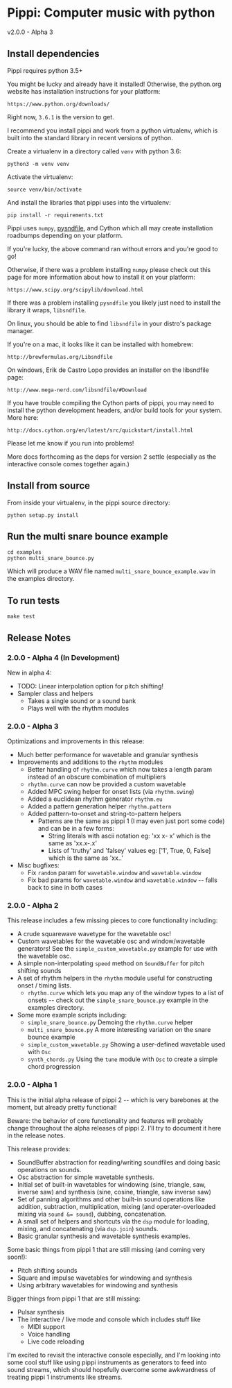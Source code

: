 # Pippi: Computer music with python

v2.0.0 - Alpha 3

## Install dependencies

Pippi requires python 3.5+

You might be lucky and already have it installed! Otherwise, 
the python.org website has installation instructions for your platform: 

    https://www.python.org/downloads/

Right now, `3.6.1` is the version to get.

I recommend you install pippi and work from a python virtualenv, which 
is built into the standard library in recent versions of python.

Create a virtualenv in a directory called `venv` with python 3.6:

    python3 -m venv venv

Activate the virtualenv:

    source venv/bin/activate

And install the libraries that pippi uses into the virtualenv:

    pip install -r requirements.txt

Pippi uses `numpy`, [pysndfile][psf], and Cython which all 
may create installation roadbumps depending on your platform.

If you're lucky, the above command ran without errors and you're 
good to go!

Otherwise, if there was a problem installing `numpy` please check out 
this page for more information about how to install it on your platform:

    https://www.scipy.org/scipylib/download.html

If there was a problem installing `pysndfile` you likely just need to install 
the library it wraps, `libsndfile`. 

On linux, you should be able to find `libsndfile` in your distro's package manager.

If you're on a mac, it looks like it can be installed with homebrew:

    http://brewformulas.org/Libsndfile

On windows, Erik de Castro Lopo provides an installer on the libsndfile page:

    http://www.mega-nerd.com/libsndfile/#Download

 
If you have trouble compiling the Cython parts of pippi, you may need to install 
the python development headers, and/or build tools for your system. More here:

    http://docs.cython.org/en/latest/src/quickstart/install.html

Please let me know if you run into problems!

More docs forthcoming as the deps for version 2 settle (especially 
as the interactive console comes together again.)

## Install from source

From inside your virtualenv, in the pippi source directory:

    python setup.py install

## Run the multi snare bounce example

    cd examples
    python multi_snare_bounce.py

Which will produce a WAV file named `multi_snare_bounce_example.wav` in the examples directory.

## To run tests

    make test

## Release Notes

### 2.0.0 - Alpha 4 (In Development)

New in alpha 4:

- TODO: Linear interpolation option for pitch shifting!
- Sampler class and helpers
    - Takes a single sound or a sound bank
    - Plays well with the rhythm modules

### 2.0.0 - Alpha 3

Optimizations and improvements in this release:

- Much better performance for wavetable and granular synthesis
- Improvements and additions to the `rhythm` modules
    - Better handling of `rhythm.curve` which now takes a length param instead of an obscure combination of multipliers
    - `rhythm.curve` can now be provided a custom wavetable
    - Added MPC swing helper for onset lists (via `rhythm.swing`)
    - Added a euclidean rhythm generator `rhythm.eu`
    - Added a pattern generation helper `rhythm.pattern`
    - Added pattern-to-onset and string-to-pattern helpers
        - Patterns are the same as pippi 1 (I may even just port some code) and can be in a few forms:
            - String literals with ascii notation eg: 'xx x- x' which is the same as 'xx.x-.x'
            - Lists of 'truthy' and 'falsey' values eg: ['1', True, 0, False] which is the same as 'xx..'
- Misc bugfixes:
    - Fix `random` param for `wavetable.window` and `wavetable.window`
    - Fix bad params for `wavetable.window` and `wavetable.window` -- falls back to sine in both cases

### 2.0.0 - Alpha 2

This release includes a few missing pieces to core functionality including:

- A crude squarewave wavetype for the wavetable osc!
- Custom wavetables for the wavetable osc and window/wavetable generators! 
  See the `simple_custom_wavetable.py` example for use with the wavetable osc.
- A simple non-interpolating `speed` method on `SoundBuffer` for pitch shifting sounds
- A set of rhythm helpers in the `rhythm` module useful for constructing onset / timing lists.
    - `rhythm.curve` which lets you map any of the window types to a list of onsets -- check out 
    the `simple_snare_bounce.py` example in the examples directory.
- Some more example scripts including:
    - `simple_snare_bounce.py` Demoing the `rhythm.curve` helper
    - `multi_snare_bounce.py` A more interesting variation on the snare bounce example
    - `simple_custom_wavetable.py` Showing a user-defined wavetable used with `Osc`
    - `synth_chords.py` Using the `tune` module with `Osc` to create a simple chord progression

### 2.0.0 - Alpha 1

This is the initial alpha release of pippi 2 -- which is very barebones at the moment, 
but already pretty functional!

Beware: the behavior of core functionality and features will probably change throughout the 
alpha releases of pippi 2. I'll try to document it here in the release notes.

This release provides:

- SoundBuffer abstraction for reading/writing soundfiles and doing basic operations on sounds.
- Osc abstraction for simple wavetable synthesis.
- Initial set of built-in wavetables for windowing (sine, triangle, saw, inverse saw) 
  and synthesis (sine, cosine, triangle, saw inverse saw)
- Set of panning algorithms and other built-in sound operations like addition, subtraction, 
  multiplication, mixing (and operater-overloaded mixing via `sound &= sound`), dubbing, 
  concatenation.
- A small set of helpers and shortcuts via the `dsp` module for loading, mixing, and concatenating (via `dsp.join`) sounds.
- Basic granular synthesis and wavetable synthesis examples.

Some basic things from pippi 1 that are still missing (and coming very soon!):

- Pitch shifting sounds
- Square and impulse wavetables for windowing and synthesis
- Using arbitrary wavetables for windowing and synthesis

Bigger things from pippi 1 that are still missing:

- Pulsar synthesis
- The interactive / live mode and console which includes stuff like
    - MIDI support
    - Voice handling
    - Live code reloading

I'm excited to revisit the interactive console especially, and I'm looking into some cool 
stuff like using pippi instruments as generators to feed into sound streams, which should 
hopefully overcome some awkwardness of treating pippi 1 instruments like streams.


[psf]: https://forge.ircam.fr/p/pysndfile/
[lsf]: http://www.mega-nerd.com/libsndfile/
